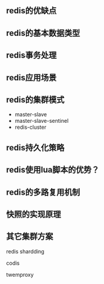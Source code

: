 ## redis的优缺点

## redis的基本数据类型

## redis事务处理

## redis应用场景

## redis的集群模式
* master-slave
* master-slave-sentinel
* redis-cluster

## redis持久化策略

## redis使用lua脚本的优势？


## redis的多路复用机制

## 快照的实现原理


## 其它集群方案
redis shardding

codis

twemproxy